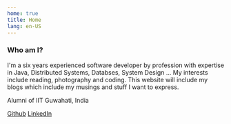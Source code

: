 ```yaml
---
home: true
title: Home
lang: en-US
---
```


### Who am I?

I'm a six years experienced software developer by profession with expertise in Java, Distributed Systems, Databses, System Design ... My interests include reading, photography and coding. This website will include my blogs which include my musings and stuff I want to express.

Alumni of IIT Guwahati, India

<!-- [Link to my Resume](https://www.dropbox.com/s/41k3b7jnnqzdemt/Roshan_Dash_Resume.pdf?dl=0)   -->

[Github](https://github.com/roshandash411) [LinkedIn](https://www.linkedin.com/in/roshan-dash)


<!-- ---
### Resume
<iframe src="/assets/pdf/Roshan_Dash_Resume.pdf" type="application/pdf" width="100%" height="600"/> -->

